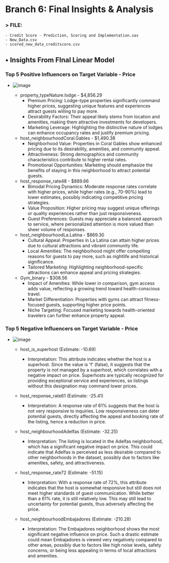 # Branch 6: Final Insights & Analysis

### > FILE: 
    - Credit Score - Prediction, Scoring and Implementation.sas
    - New_Data.csv
    - scored_new_data_creditscore.csv

## •	Insights From FInal Linear Model
### Top 5 Positive Influencers on Target Variable - Price
- ![image](https://github.com/user-attachments/assets/04ace788-73e5-47c0-8906-78d60d15c7fb)

    - property_typeNature.lodge - $4,856.29
         - Premium Pricing: Lodge-type properties significantly command higher prices, suggesting unique features and experiences attract guests willing to pay more.
         - Desirability Factors: Their appeal likely stems from location and amenities, making them attractive investments for developers.
         - Marketing Leverage: Highlighting the distinctive nature of lodges can enhance occupancy rates and justify premium pricing.
    - host_neighbourhoodCoral.Gables - $1,490.38
         - Neighborhood Value: Properties in Coral Gables show enhanced pricing due to its desirability, amenities, and community appeal.
         - Attractiveness: Strong demographics and community characteristics contribute to higher rental rates.
         - Promotional Opportunities: Marketing should emphasize the benefits of staying in this neighborhood to attract potential guests.
    - host_response_rate48 - $889.66
         - Bimodal Pricing Dynamics: Moderate response rates correlate with higher prices, while higher rates (e.g., 70-90%) lead to lower estimates, possibly indicating competitive pricing strategies.
         - Value Proposition: Higher pricing may suggest unique offerings or quality experiences rather than just responsiveness.
         - Guest Preferences: Guests may appreciate a balanced approach to service, where personalized attention is more valued than sheer volume of responses.
    - host_neighbourhoodLa.Latina - $869.30
         - Cultural Appeal: Properties in La Latina can attain higher prices due to cultural attractions and vibrant community life.
         - Local Amenities: The neighborhood might offer compelling reasons for guests to pay more, such as nightlife and historical significance.
         - Tailored Marketing: Highlighting neighborhood-specific attractions can enhance appeal and pricing strategies.
    - Gym_binary - $308.56
         - Impact of Amenities: While lower in comparison, gym access adds value, reflecting a growing trend toward health-conscious travel.
         - Market Differentiation: Properties with gyms can attract fitness-focused guests, supporting higher price points.
         - Niche Targeting: Focused marketing towards health-oriented travelers can further enhance property appeal.


### Top 5 Negative Influencers on Target Variable - Price
- ![image](https://github.com/user-attachments/assets/3cd8b8b2-b0c6-483c-ab8b-997125513a75)

    - host_is_superhost (Estimate: -10.69)
      - Interpretation: This attribute indicates whether the host is a superhost. Since the value is 'f' (false), it suggests that the property is not managed by a superhost, which correlates with a negative impact on price. Superhosts are typically recognized for providing exceptional service and experiences, so listings without this designation may command lower prices.

    - host_response_rate61 (Estimate: -25.41)
      - Interpretation: A response rate of 61% suggests that the host is not very responsive to inquiries. Low responsiveness can deter potential guests, directly affecting the appeal and booking rate of the listing, hence a reduction in price.

    - host_neighbourhoodAdelfas (Estimate: -32.25)
      - Interpretation: The listing is located in the Adelfas neighborhood, which has a significant negative impact on price. This could indicate that Adelfas is perceived as less desirable compared to other neighborhoods in the dataset, possibly due to factors like amenities, safety, and attractiveness.

    - host_response_rate72 (Estimate: -51.15)
      - Interpretation: With a response rate of 72%, this attribute indicates that the host is somewhat responsive but still does not meet higher standards of guest communication. While better than a 61% rate, it is still relatively low. This may still lead to uncertainty for potential guests, thus adversely affecting the price.

    - host_neighbourhoodEmbajadores (Estimate: -210.28)
      - Interpretation: The Embajadores neighborhood shows the most significant negative influence on price. Such a drastic estimate could mean Embajadores is viewed very negatively compared to other areas, possibly due to factors like high noise levels, safety concerns, or being less appealing in terms of local attractions and amenities.
